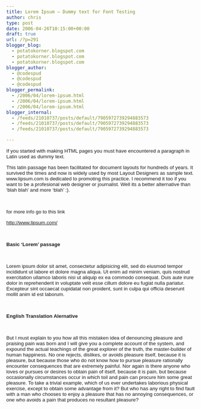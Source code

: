 ```yaml
---
title: Lorem Ipsum – Dummy text for Font Testing
author: chris
type: post
date: 2006-04-26T10:15:00+00:00
draft: true
url: /?p=291
blogger_blog:
  - potatokorner.blogspot.com
  - potatokorner.blogspot.com
  - potatokorner.blogspot.com
blogger_author:
  - @codespud
  - @codespud
  - @codespud
blogger_permalink:
  - /2006/04/lorem-ipsum.html
  - /2006/04/lorem-ipsum.html
  - /2006/04/lorem-ipsum.html
blogger_internal:
  - /feeds/21010737/posts/default/7905972739294883573
  - /feeds/21010737/posts/default/7905972739294883573
  - /feeds/21010737/posts/default/7905972739294883573

---
```

<div>
  <p>
    <span style='font-size:10.0pt; font-family:Arial'>If you started with making HTML pages you must have encountered a paragraph in Latin used as dummy text.<o:p></o:p></span>
  </p>
  
  <p>
    <span style='font-size:10.0pt; font-family:Arial'>This latin passage has been facilitated for document layouts for hundreds of years. It survived the times and now is widely used by most Layout Designers as sample text. www.lipsum.com is dedicated to promoting this practice. I recommend it too if you want to be a profesional web designer or journalist. Well its a better alternative than &#8216;blah blah&#8217; and more &#8216;blah&#8217; :). <o:p></o:p></span>
  </p>
  
  <p>
    <span style='font-size:10.0pt; font-family:Arial'><o:p>&nbsp;</o:p></span>
  </p>
  
  <p>
    <span style='font-size:10.0pt; font-family:Arial'>for more info go to this link<o:p></o:p></span>
  </p>
  
  <p>
    <span style='font-size:10.0pt; font-family:Arial'><a href="http://www.lipsum.com/">http://www.lipsum.com/</a><o:p></o:p></span>
  </p>
  
  <p>
    <span style='font-size:10.0pt; font-family:Arial'><o:p>&nbsp;</o:p></span>
  </p>
  
  <p>
    <b><span style='font-size:10.0pt; font-family:Arial;font-weight:bold'>Basic &#8216;Lorem&#8217; passage<o:p></o:p></span></b>
  </p>
  
  <p>
    <span style='font-size:10.0pt; font-family:Arial'><o:p>&nbsp;</o:p></span>
  </p>
  
  <p>
    <span style='font-size:10.0pt; font-family:Arial'>Lorem ipsum dolor sit amet, consectetur adipisicing elit, sed do eiusmod tempor incididunt ut labore et dolore magna aliqua. Ut enim ad minim veniam, quis nostrud exercitation ullamco laboris nisi ut aliquip ex ea commodo consequat. Duis aute irure dolor in reprehenderit in voluptate velit esse cillum dolore eu fugiat nulla pariatur. Excepteur sint occaecat cupidatat non proident, sunt in culpa qui officia deserunt mollit anim id est laborum.<o:p></o:p></span>
  </p>
  
  <p>
    <span style='font-size:10.0pt; font-family:Arial'><o:p>&nbsp;</o:p></span>
  </p>
  
  <p>
    <b><span style='font-size:10.0pt; font-family:Arial;font-weight:bold'>English Translation Alernative<o:p></o:p></span></b>
  </p>
  
  <p>
    <span style='font-size:10.0pt; font-family:Arial'><o:p>&nbsp;</o:p></span>
  </p>
  
  <p>
    <span style='font-size:10.0pt; font-family:Arial'>But I must explain to you how all this mistaken idea of denouncing pleasure and praising pain was born and I will give you a complete account of the system, and expound the actual teachings of the great explorer of the truth, the master-builder of human happiness. No one rejects, dislikes, or avoids pleasure itself, because it is pleasure, but because those who do not know how to pursue pleasure rationally encounter consequences that are extremely painful. Nor again is there anyone who loves or pursues or desires to obtain pain of itself, because it is pain, but because occasionally circumstances occur in which toil and pain can procure him some great pleasure. To take a trivial example, which of us ever undertakes laborious physical exercise, except to obtain some advantage from it? But who has any right to find fault with a man who chooses to enjoy a pleasure that has no annoying consequences, or one who avoids a pain that produces no resultant pleasure? <o:p></o:p></span>
  </p>
  
  <p>
    <span style='font-size:10.0pt; font-family:Arial'><o:p>&nbsp;</o:p></span>
  </p></p>
</div>
